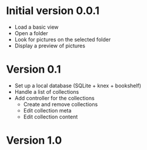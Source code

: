 # Initial version 0.0.1

* Load a basic view
* Open a folder
* Look for pictures on the selected folder
* Display a preview of pictures

# Version 0.1

* Set up a local database (SQLite + knex + bookshelf)
* Handle a list of collections
* Add controller for the collections
  * Create and remove collections
  * Edit collection meta
  * Edit collection content

# Version 1.0
